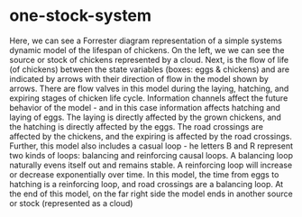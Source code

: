 # one-stock-system
Here, we can see a Forrester diagram representation of a simple systems dynamic model of the lifespan of chickens. On the left, we we can see the source or stock of chickens represented by a cloud. Next, is the flow of life (of chickens) between the state variables (boxes: eggs & chickens) and are indicated by arrows with their direction of flow in the model shown by arrows. There are flow valves in this model during the laying, hatching, and expiring stages of chicken life cycle. Information channels affect the future behavior of the model - and in this case information affects hatching and laying of eggs. The laying is directly affected by the grown chickens, and the hatching is directly affected by the eggs. The road crossings are affected by the chickens, and the expiring is affected by the road crossings. Further, this model also includes a casual loop - he letters B and R represent two kinds of loops: balancing and reinforcing causal loops. A balancing loop naturally evens itself out and remains stable. A reinforcing loop will increase or decrease exponentially over time. In this model, the time from eggs to hatching is a reinforcing loop, and road crossings are a balancing loop. At the end of this model, on the far right side the model ends in another source or stock (represented as a cloud)
